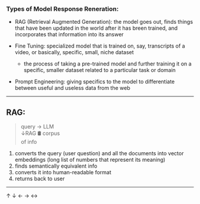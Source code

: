### Types of Model Response Reneration:
- RAG (Retrieval Augmented Generation): the model goes out, finds things that have been updated in the world after it has breen trained, and incorporates that information into its answer
  
- Fine Tuning: specialized model that is trained on, say, transcripts of a video, or basically, specific, small, niche dataset
  - the process of taking a pre-trained model and further training it on a specific, smaller dataset related to a particular task or domain

- Prompt Engineering: giving specifics to the model to differentiate between useful and useless data from the web 

---

## RAG:
>query → LLM  
>         ↓RAG 
>         🛢️ 
>      corpus  
>      of info

1. converts the query (user question) and all the documents into vector embeddings (long list of numbers that represent its meaning)
2. finds semantically equivalent info
3. converts it into human-readable format
4. returns back to user

---

↑ 
↓
←
→
↔
